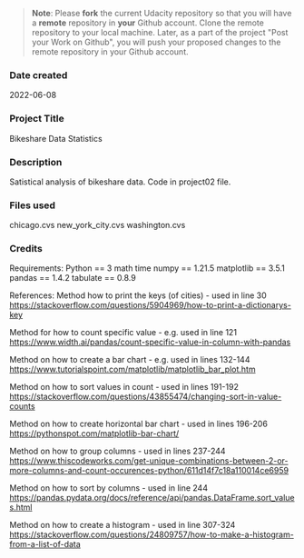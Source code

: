 >**Note**: Please **fork** the current Udacity repository so that you will have a **remote** repository in **your** Github account. Clone the remote repository to your local machine. Later, as a part of the project "Post your Work on Github", you will push your proposed changes to the remote repository in your Github account.

### Date created
2022-06-08

### Project Title
Bikeshare Data Statistics

### Description
Satistical analysis of bikeshare data. Code in project02 file.

### Files used
chicago.cvs
new_york_city.cvs
washington.cvs

### Credits
Requirements:
Python == 3
	math
	time
numpy == 1.21.5
matplotlib == 3.5.1
pandas == 1.4.2
tabulate == 0.8.9

References:
Method how to print the keys (of cities) - used in line 30
https://stackoverflow.com/questions/5904969/how-to-print-a-dictionarys-key

Method for how to count specific value - e.g. used in line 121
https://www.width.ai/pandas/count-specific-value-in-column-with-pandas

Method on how to create a bar chart - e.g. used in lines 132-144
https://www.tutorialspoint.com/matplotlib/matplotlib_bar_plot.htm

Method on how to sort values in count - used in lines 191-192
https://stackoverflow.com/questions/43855474/changing-sort-in-value-counts

Method on how to create horizontal bar chart - used in lines 196-206
https://pythonspot.com/matplotlib-bar-chart/

Method on how to group columns - used in lines 237-244
https://www.thiscodeworks.com/get-unique-combinations-between-2-or-more-columns-and-count-occurences-python/611d14f7c18a110014ce6959

Method on how to sort by columns - used in line 244
https://pandas.pydata.org/docs/reference/api/pandas.DataFrame.sort_values.html

Method on how to create a histogram - used in line 307-324
https://stackoverflow.com/questions/24809757/how-to-make-a-histogram-from-a-list-of-data
